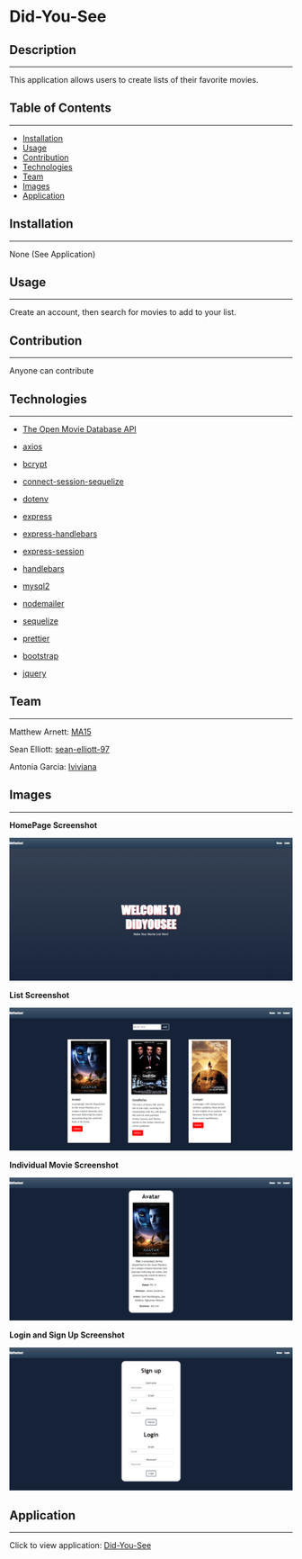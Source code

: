 # Did-You-See
  
  
  ## Description
  --- 
  This application allows users to create lists of their favorite movies. 
  
  ## Table of Contents
  ---
  * [Installation](#installation)
  * [Usage](#usage)
  * [Contribution](#contribution)
  * [Technologies](#technologies)
  * [Team](#team)
  * [Images](#images)
  * [Application](#application)
  
  ## Installation
  ---
  None (See Application)
  
  ## Usage
  ---
  Create an account, then search for movies to add to your list.
  
  ## Contribution
  ---
  Anyone can contribute
  
  ## Technologies
  ---
  * <p><a href ="http://www.omdbapi.com/">The Open Movie Database API</a></p>
  * <p><a href = "https://www.npmjs.com/package/axios">axios</a></p>
  * <p><a href = "https://www.npmjs.com/package/bcrypt">bcrypt</a></p>
  * <p><a href = "https://www.npmjs.com/package/connect-session-sequelize">connect-session-sequelize</a></p>
  * <p><a href = "https://www.npmjs.com/package/dotenv">dotenv</a></p>
  * <p><a href = "https://www.npmjs.com/package/express">express</a></p>
  * <p><a href = "https://www.npmjs.com/package/express-handlebars">express-handlebars</a></p>
  * <p><a href = "https://www.npmjs.com/package/express-session">express-session</a></p>
  * <p><a href = "https://www.npmjs.com/package/handlebars">handlebars</a></p>
  * <p><a href = "https://www.npmjs.com/package/mysql2">mysql2</a></p>
  * <p><a href = "https://www.npmjs.com/package/nodemailer">nodemailer</a></p>
  * <p><a href = "https://www.npmjs.com/package/sequelize">sequelize</a></p>
  * <p><a href = "https://www.npmjs.com/package/prettier">prettier</a></p>
  * <p><a href = "https://getbootstrap.com/">bootstrap</a></p>
  * <p><a href = "https://jquery.com/">jquery</a></p>
  

  ## Team
  ---
  <p>Matthew Arnett: <a href = "https://github.com/MA15">MA15</a></p>
  <p>Sean Elliott: <a href = "https://github.com/sean-elliott-97">sean-elliott-97</a></p>
  <p>Antonia Garcia: <a href = "https://github.com/Iviviana">Iviviana</a></p>

  ## Images
  ---
  <p><strong>HomePage Screenshot</strong></p>
  <img src = "./public/images/homePage.png">
  <p><strong>List Screenshot</strong></p>
  <img src = "./public/images/list.png">
  <p><strong>Individual Movie Screenshot</strong></p>
  <img src = "./public/images/individualMovie.png">
  <p><strong>Login and Sign Up Screenshot</strong></p>
  <img src = "./public/images/login.png">

  ## Application
  ---
  <p>Click to view application: <a href="https://did-you-see.herokuapp.com/">Did-You-See</a></p>
